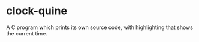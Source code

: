 # clock-quine
A C program which prints its own source code, with highlighting that shows the current time.
